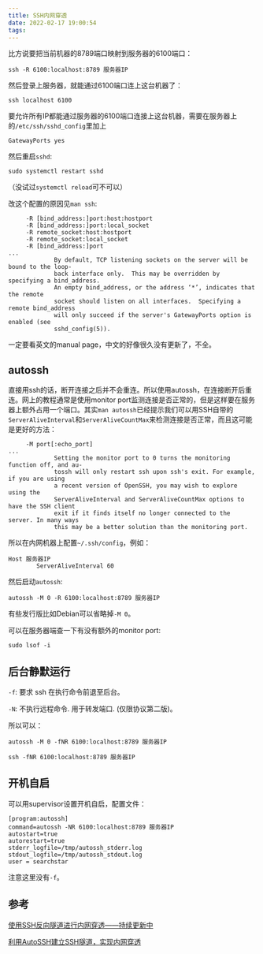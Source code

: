 ```yaml
---
title: SSH内网穿透
date: 2022-02-17 19:00:54
tags:
---
```


比方说要把当前机器的8789端口映射到服务器的6100端口：

```shell
ssh -R 6100:localhost:8789 服务器IP
```

然后登录上服务器，就能通过6100端口连上这台机器了：

```shell
ssh localhost 6100
```

要允许所有IP都能通过服务器的6100端口连接上这台机器，需要在服务器上的`/etc/ssh/sshd_config`里加上

```
GatewayPorts yes
```

然后重启`sshd`:

```shell
sudo systemctl restart sshd
```

（没试过`systemctl reload`可不可以）

改这个配置的原因见`man ssh`:

```text
     -R [bind_address:]port:host:hostport
     -R [bind_address:]port:local_socket
     -R remote_socket:host:hostport
     -R remote_socket:local_socket
     -R [bind_address:]port
...
             By default, TCP listening sockets on the server will be bound to the loop‐
             back interface only.  This may be overridden by specifying a bind_address.
             An empty bind_address, or the address ‘*’, indicates that the remote
             socket should listen on all interfaces.  Specifying a remote bind_address
             will only succeed if the server's GatewayPorts option is enabled (see
             sshd_config(5)).
```

一定要看英文的manual page，中文的好像很久没有更新了，不全。

## autossh

直接用ssh的话，断开连接之后并不会重连。所以使用autossh，在连接断开后重连。网上的教程通常是使用monitor port监测连接是否正常的，但是这样要在服务器上额外占用一个端口。其实`man autossh`已经提示我们可以用SSH自带的`ServerAliveInterval`和`ServerAliveCountMax`来检测连接是否正常，而且这可能是更好的方法：

```text
     -M port[:echo_port]
...
             Setting the monitor port to 0 turns the monitoring function off, and au‐
             tossh will only restart ssh upon ssh's exit. For example, if you are using
             a recent version of OpenSSH, you may wish to explore using the
             ServerAliveInterval and ServerAliveCountMax options to have the SSH client
             exit if it finds itself no longer connected to the server. In many ways
             this may be a better solution than the monitoring port.
```

所以在内网机器上配置`~/.ssh/config`，例如：

```text
Host 服务器IP
        ServerAliveInterval 60
```

然后启动`autossh`:

```shell
autossh -M 0 -R 6100:localhost:8789 服务器IP
```

有些发行版比如Debian可以省略掉`-M 0`。

可以在服务器端查一下有没有额外的monitor port:

```shell
sudo lsof -i
```

## 后台静默运行

`-f`: 要求 ssh 在执行命令前退至后台。

`-N`: 不执行远程命令. 用于转发端口. (仅限协议第二版)。

所以可以：

```shell
autossh -M 0 -fNR 6100:localhost:8789 服务器IP
```

```shell
ssh -fNR 6100:localhost:8789 服务器IP
```

## 开机自启

可以用supervisor设置开机自启，配置文件：

```
[program:autossh]
command=autossh -NR 6100:localhost:8789 服务器IP
autostart=true
autorestart=true
stderr_logfile=/tmp/autossh_stderr.log
stdout_logfile=/tmp/autossh_stdout.log
user = searchstar
```

注意这里没有`-f`。

## 参考

[使用SSH反向隧道进行内网穿透——持续更新中](https://blog.csdn.net/jiangbenchu/article/details/84438959)

[利用AutoSSH建立SSH隧道，实现内网穿透](https://zhuanlan.zhihu.com/p/112227542)
